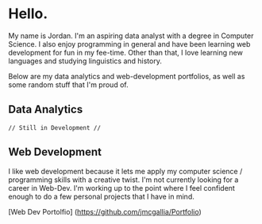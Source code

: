 # Hello.

My name is Jordan. I'm an aspiring data analyst with a degree in Computer Science. I also enjoy programming in general and have been learning web development for fun in my fee-time. Other than that, I love learning new languages and studying linguistics and history.

Below are my data analytics and web-development portfolios, as well as some random stuff that I'm proud of.

## Data Analytics
    // Still in Development //

## Web Development
I like web development because it lets me apply my computer science / programming skills with a creative twist. I'm not currently looking for a career in Web-Dev. I'm working up to the point where I feel confident enough to do a few personal projects that I have in mind.

[Web Dev Portolfio] (https://github.com/jmcgallia/Portfolio)

<!--
**jmcgallia/jmcgallia** is a ✨ _special_ ✨ repository because its `README.md` (this file) appears on your GitHub profile.

Here are some ideas to get you started:

- 🔭 I’m currently working on ...
- 🌱 I’m currently learning ...
- 👯 I’m looking to collaborate on ...
- 🤔 I’m looking for help with ...
- 💬 Ask me about ...
- 📫 How to reach me: ...
- 😄 Pronouns: ...
- ⚡ Fun fact: ...
-->
